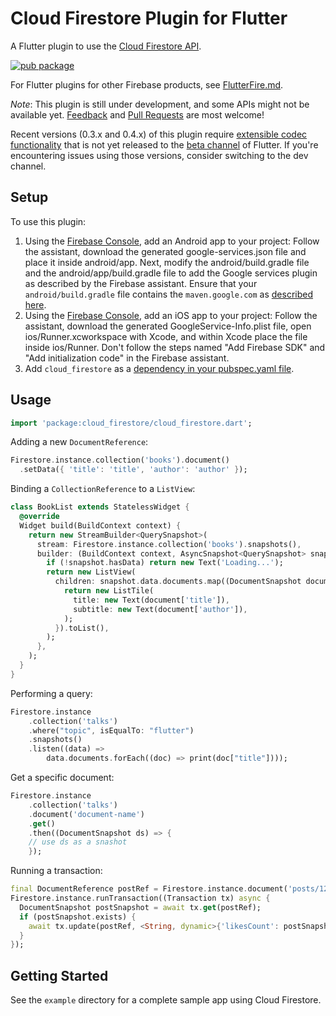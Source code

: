 # Cloud Firestore Plugin for Flutter

A Flutter plugin to use the [Cloud Firestore API](https://firebase.google.com/docs/firestore/).

[![pub package](https://img.shields.io/pub/v/cloud_firestore.svg)](https://pub.dartlang.org/packages/cloud_firestore)

For Flutter plugins for other Firebase products, see [FlutterFire.md](https://github.com/flutter/plugins/blob/master/FlutterFire.md).

*Note*: This plugin is still under development, and some APIs might not be available yet. [Feedback](https://github.com/flutter/flutter/issues) and [Pull Requests](https://github.com/flutter/plugins/pulls) are most welcome!

Recent versions (0.3.x and 0.4.x) of this plugin require [extensible codec functionality](https://github.com/flutter/flutter/pull/15414) that is not yet released to the [beta channel](https://github.com/flutter/flutter/wiki/Flutter-build-release-channels) of Flutter. If you're encountering issues using those versions, consider switching to the dev channel.

## Setup

To use this plugin:

1. Using the [Firebase Console](http://console.firebase.google.com/), add an Android app to your project:
Follow the assistant, download the generated google-services.json file and place it inside android/app. Next,
modify the android/build.gradle file and the android/app/build.gradle file to add the Google services plugin
as described by the Firebase assistant. Ensure that your `android/build.gradle` file contains the
`maven.google.com` as [described here](https://firebase.google.com/docs/android/setup#add_the_sdk).
1. Using the [Firebase Console](http://console.firebase.google.com/), add an iOS app to your project:
Follow the assistant, download the generated GoogleService-Info.plist file, open ios/Runner.xcworkspace
with Xcode, and within Xcode place the file inside ios/Runner. Don't follow the steps named
"Add Firebase SDK" and "Add initialization code" in the Firebase assistant.
1. Add `cloud_firestore` as a [dependency in your pubspec.yaml file](https://flutter.io/platform-plugins/).

## Usage

```dart
import 'package:cloud_firestore/cloud_firestore.dart';
```

Adding a new `DocumentReference`:

```dart
Firestore.instance.collection('books').document()
  .setData({ 'title': 'title', 'author': 'author' });
```

Binding a `CollectionReference` to a `ListView`:

```dart
class BookList extends StatelessWidget {
  @override
  Widget build(BuildContext context) {
    return new StreamBuilder<QuerySnapshot>(
      stream: Firestore.instance.collection('books').snapshots(),
      builder: (BuildContext context, AsyncSnapshot<QuerySnapshot> snapshot) {
        if (!snapshot.hasData) return new Text('Loading...');
        return new ListView(
          children: snapshot.data.documents.map((DocumentSnapshot document) {
            return new ListTile(
              title: new Text(document['title']),
              subtitle: new Text(document['author']),
            );
          }).toList(),
        );
      },
    );
  }
}
```

Performing a query:
```dart
Firestore.instance
    .collection('talks')
    .where("topic", isEqualTo: "flutter")
    .snapshots()
    .listen((data) =>
        data.documents.forEach((doc) => print(doc["title"])));
```
Get a specific document:
```dart
Firestore.instance
    .collection('talks')
    .document('document-name')
    .get()
    .then((DocumentSnapshot ds) => {
    // use ds as a snashot
    });
```

Running a transaction:

```dart
final DocumentReference postRef = Firestore.instance.document('posts/123');
Firestore.instance.runTransaction((Transaction tx) async {
  DocumentSnapshot postSnapshot = await tx.get(postRef);
  if (postSnapshot.exists) {
    await tx.update(postRef, <String, dynamic>{'likesCount': postSnapshot.data['likesCount'] + 1});
  }
});
```

## Getting Started

See the `example` directory for a complete sample app using Cloud Firestore.

